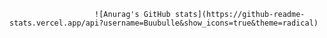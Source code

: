 

                       ![Anurag's GitHub stats](https://github-readme-stats.vercel.app/api?username=Buubulle&show_icons=true&theme=radical)
